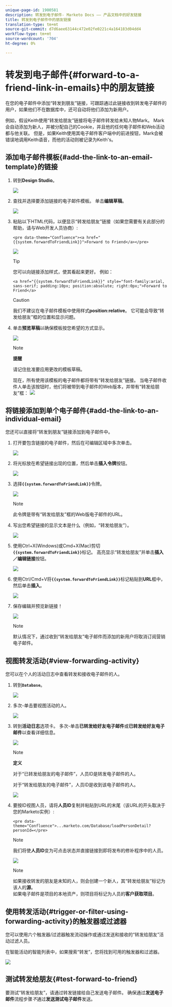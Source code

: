 ```yaml
---
unique-page-id: 1900581
description: 转发到电子邮件- Marketo Docs —— 产品文档中的好友链接
title: 转发到电子邮件中的朋友链接
translation-type: tm+mt
source-git-commit: d7d6aee63144c472e02fe0221c4a164183d04dd4
workflow-type: tm+mt
source-wordcount: '704'
ht-degree: 0%

---
```



# 转发到电子邮件{#forward-to-a-friend-link-in-emails}中的朋友链接

在您的电子邮件中添加“转发到朋友”链接，可跟踪通过此链接收到转发电子邮件的用户，如果他们不在数据库中，还可自动将他们添加为新用户。

例如，假设Keith使用“转发给朋友”链接将电子邮件转发给未知人物Mark。 Mark会自动添加为新人，并被分配自己的Cookie，并且他的任何电子邮件和Web活动都与他关联。 但是，如果Keith使用其电子邮件客户端中的前进按钮，Mark会被错误地调用Keith语音，而他的活动则被记录为Keith&#39;s。

## 添加电子邮件模板{#add-the-link-to-an-email-template}的链接

1. 转到&#x200B;**Design Studio**。

   ![](assets/one-8.png)

1. 查找并选择要添加链接的电子邮件模板。 单击&#x200B;**编辑草稿**。

   ![](assets/two-7.png)

1. 粘贴以下HTML代码，以便显示“转发给朋友”链接（如果您需要有关此部分的帮助，请与Web开发人员协商）:

   `<pre data-theme="Confluence"><a href="{{system.forwardToFriendLink}}">Forward to Friend</a></pre>`

   ![](assets/three-7.png)

   >[!TIP]
   >
   >
   >您可以向链接添加样式，使其看起来更好。 例如：
   >
   >`<a href="{{system.forwardToFriendLink}}" style="font-family:arial, sans-serif; padding:10px; position:absolute; right:0px;">Forward to Friend</a>`

   >[!CAUTION]
   >
   >我们不建议在电子邮件模板中使用样式&#x200B;**position:relative**。 它可能会导致“转发给朋友”框的位置和显示问题。

1. 单击&#x200B;**预览草稿**&#x200B;以确保模板按您希望的方式显示。

   ![](assets/four-5.png)

   >[!NOTE]
   >
   >**提醒**
   >
   >请记住批准要应用更改的模板草稿。

   现在，所有使用该模板的电子邮件都将带有“转发给朋友”链接。 当电子邮件收件人单击该按钮时，他们将被带到电子邮件的Web版本，并带有“转发给朋友”框：
   ![](assets/f2afbox.png)

## 将链接添加到单个电子邮件{#add-the-link-to-an-individual-email}

您还可以直接将“转发到朋友”链接添加到电子邮件中。

1. 打开要包含链接的电子邮件，然后在可编辑区域中多次单击。

   ![](assets/five-4.png)

1. 将光标放在希望链接出现的位置，然后单击&#x200B;**插入令牌**&#x200B;按钮。

   ![](assets/six-2.png)

1. 选择&#x200B;**`{{system.forwardToFriendLink}}`**&#x200B;令牌。

   ![](assets/seven-1.png)

   >[!NOTE]
   >
   >此令牌是带有“转发给朋友”框的Web版电子邮件的URL。

1. 写出您希望链接的显示文本是什么（例如，“转发给朋友”）。

   ![](assets/seven-1.png)

1. 使用Ctrl+X(Windows)或Cmd+X(Mac)剪切&#x200B;**`{{system.forwardToFriendLink}}`**&#x200B;标记。 高亮显示“转发给朋友”并单击&#x200B;**插入／编辑链接**&#x200B;按钮。

   ![](assets/eight-1.png)

1. 使用Ctrl/Cmd+V将&#x200B;**`{{system.forwardToFriendLink}}`**&#x200B;标记粘贴到&#x200B;**URL**&#x200B;框中，然后单击**插入**。

   ![](assets/nine.png)

1. 保存编辑并预览新链接！

   ![](assets/ten-1.png)

   >[!NOTE]
   >
   >默认情况下，通过收到“转发给朋友”电子邮件而添加的新用户将取消订阅营销电子邮件。

## 视图转发活动{#view-forwarding-activity}

您可以在个人的活动日志中查看转发和接收电子邮件的人。

1. 转到&#x200B;**`Database`**。

   ![](assets/db.png)

1. 多次-单击要视图活动的人。

   ![](assets/fourteen.png)

1. 转到&#x200B;**活动日志**&#x200B;选项卡。 多次-单击&#x200B;**已转发给好友电子邮件**&#x200B;或&#x200B;**已转发给好友电子邮件**&#x200B;以查看详细信息。

   ![](assets/fifteen.png)

   >[!NOTE]
   >
   >**定义**
   >
   >
   >对于“已转发给朋友的电子邮件”，人员ID是转发电子邮件的人。
   >
   >
   >对于“转发给朋友的电子邮件”，人员ID是收到该电子邮件的人。

   ![](assets/sixteen.png)

1. 要按ID视图人员，请将**人员ID**复制并粘贴到URL的末尾（该URL的开头取决于您的Marketo实例）:

   `<pre data-theme="Confluence">...marketo.com/Database/loadPersonDetail?personId=</pre>`

   >[!NOTE]
   >
   >我们将使&#x200B;**人员ID**&#x200B;变为可点击状态并直接链接到即将发布的修补程序中的人员。

   ![](assets/seventeen.png)

   >[!NOTE]
   >
   >如果接收转发的朋友是未知的人，则会创建一个新人，其“转发给朋友”标记为该人的&#x200B;**源**。\
   >如果电子邮件是项目的本地资产，则项目将标记为人员的&#x200B;**客户获取项目**。

## 使用转发活动{#trigger-or-filter-using-forwarding-activity}的触发器或过滤器

您可以使用六个触发器/过滤器触发流动操作或通过发送和接收的“转发给朋友”活动过滤人员。

在智能活动的智能列表中，如果搜索“转发”，您将找到可用的触发器和过滤器。

![](assets/nineteen.png)

## 测试转发给朋友{#test-forward-to-friend}

要测试“转发给朋友”，请通过转发链接给自己发送电子邮件。 确保通过&#x200B;**发送电子邮件**&#x200B;流程步骤&#x200B;*不*&#x200B;通过&#x200B;**发送测试电子邮件**&#x200B;发送。
